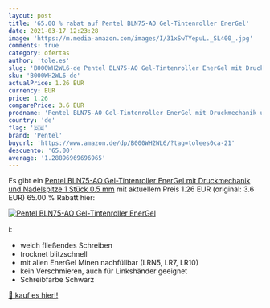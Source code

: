 ```yaml
---
layout: post
title: '65.00 % rabat auf Pentel BLN75-AO Gel-Tintenroller EnerGel'
date: 2021-03-17 12:23:28
image: 'https://m.media-amazon.com/images/I/31xSwTYepuL._SL400_.jpg'
comments: true
category: ofertas
author: 'tole.es'
slug: 'B000WH2WL6-de Pentel BLN75-AO Gel-Tintenroller EnerGel mit Druckmechanik...'
sku: 'B000WH2WL6-de'
actualPrice: 1.26 EUR
currency: EUR
price: 1.26
comparePrice: 3.6 EUR
prodname: 'Pentel BLN75-AO Gel-Tintenroller EnerGel mit Druckmechanik und Nadelspitze  1 Stück  0.5 mm'
country: 'de'
flag: '🇩🇪'
brand: 'Pentel'
buyurl: 'https://www.amazon.de/dp/B000WH2WL6/?tag=tolees0ca-21'
descuento: '65.00'
average: '1.28896969696965'
---
```


Es gibt ein [Pentel BLN75-AO Gel-Tintenroller EnerGel mit Druckmechanik und Nadelspitze  1 Stück  0.5 mm](https://www.amazon.de/dp/B000WH2WL6/?tag=tolees0ca-21) mit aktuellem Preis 1.26 EUR (original: 3.6 EUR) 65.00 % Rabatt hier:

[![Pentel BLN75-AO Gel-Tintenroller EnerGel](https://m.media-amazon.com/images/I/31xSwTYepuL._SL400_.jpg)](https://www.amazon.de/dp/B000WH2WL6/?tag=tolees0ca-21)

ℹ️:

- weich fließendes Schreiben
- trocknet blitzschnell
- mit allen EnerGel Minen nachfüllbar (LRN5, LR7, LR10)
- kein Verschmieren, auch für Linkshänder geeignet
- Schreibfarbe Schwarz

[🛒 kauf es hier!!](https://www.amazon.de/dp/B000WH2WL6/?tag=tolees0ca-21)
